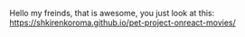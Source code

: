 Hello my freinds, that is awesome, you just look at this: https://shkirenkoroma.github.io/pet-project-onreact-movies/
